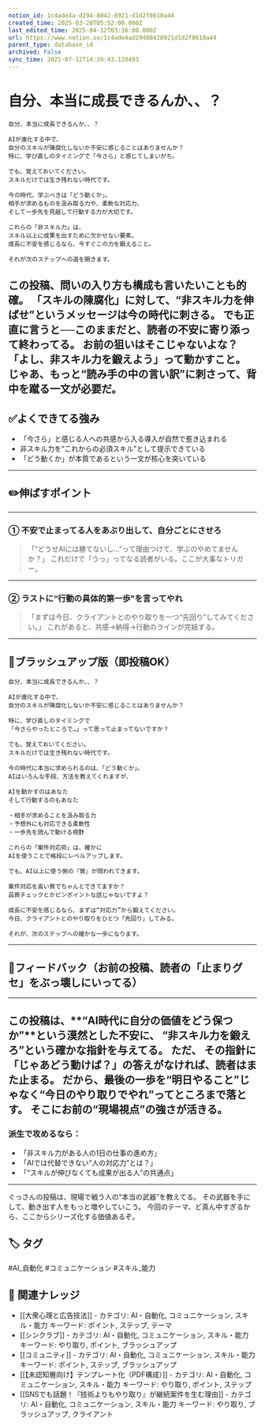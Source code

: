 ```yaml
---
notion_id: 1c4ade4a-d294-8042-8921-d1d2f8610a44
created_time: 2025-03-28T05:52:00.000Z
last_edited_time: 2025-04-12T03:36:00.000Z
url: https://www.notion.so/1c4ade4ad29480428921d1d2f8610a44
parent_type: database_id
archived: False
sync_time: 2025-07-12T14:39:43.120493
---
```


# 自分、本当に成長できるんか、、？

```plain text
自分、本当に成長できるんか、、？

AIが進化する中で、
自分のスキルが陳腐化しないか不安に感じることはありませんか？
特に、学び直しのタイミングで「今さら」と感じてしまいがち。

でも、覚えておいてください。
スキルだけでは生き残れない時代です。

今の時代、学ぶべきは「どう動くか」。
相手が求めるものを汲み取る力や、柔軟な対応力、
そして一歩先を見越して行動する力が大切です。

これらの「非スキル力」は、
スキル以上に成果を出すために欠かせない要素。
成長に不安を感じるなら、今すぐこの力を鍛えること。

それが次のステップへの道を開きます。

```
この投稿、問いの入り方も構成も言いたいことも的確。
「スキルの陳腐化」に対して、“非スキル力を伸ばせ”というメッセージは今の時代に刺さる。
でも正直に言うと──このままだと、読者の不安に寄り添って終わってる。
お前の狙いはそこじゃないよな？
「よし、非スキル力を鍛えよう」って動かすこと。
じゃあ、もっと“読み手の中の言い訳”に刺さって、背中を蹴る一文が必要だ。
---
## ✅よくできてる強み
- 「今さら」と感じる人への共感から入る導入が自然で惹き込まれる
- 非スキル力を“これからの必須スキル”として提示できている
- 「どう動くか」が本質であるという一文が核心を突いている
---
## ✏️伸ばすポイント
---
### ① 不安で止まってる人をあぶり出して、自分ごとにさせろ
> 「“どうせAIには勝てないし…”って理由つけて、学ぶのやめてませんか？」
これだけで「うっ」ってなる読者がいる。ここが大事なトリガー。
---
### ② ラストに“行動の具体的第一歩”を言ってやれ
> 「まずは今日、クライアントとのやり取りを一つ“先回り”してみてください。」
これがあると、共感→納得→行動のラインが完結する。
---
## 📄ブラッシュアップ版（即投稿OK）
```plain text
自分、本当に成長できるんか、、？

AIが進化する中で、
自分のスキルが陳腐化しないか不安に感じることはありませんか？

特に、学び直しのタイミングで
「今さらやったところで…」って思って止まってないですか？

でも、覚えておいてください。
スキルだけでは生き残れない時代です。

今の時代に本当に求められるのは、「どう動くか」。
AIはいろんな手段、方法を教えてくれますが、

AIを動かすのはあなた
そして行動するのもあなた

・相手が求めることを汲み取る力
・予想外にも対応できる柔軟性
・一歩先を読んで動ける視野

これらの「案件対応術」は、確かに
AIを使うことで格段にレベルアップします。

でも、AI以上に使う側の『質』が問われてきます。

案件対応を高い質でちゃんとできてますか？
品質チェックとかピンポイントな話じゃないですよ？

成長に不安を感じるなら、まずは“対応力”から鍛えてください。
今日、クライアントとのやり取りをひとつ「先回り」してみる。

それが、次のステップへの確かな一歩になります。
```
---
## 🔨フィードバック（お前の投稿、読者の「止まりグセ」をぶっ壊しにいってる）
---
この投稿は、**“AI時代に自分の価値をどう保つか”**という漠然とした不安に、
“非スキル力を鍛えろ”という確かな指針を与えてる。
ただ、
その指針に「じゃあどう動けば？」の答えがなければ、読者はまた止まる。
だから、最後の一歩を“明日やること”じゃなく“今日のやり取りでやれ”ってところまで落とす。
そこにお前の“現場視点”の強さが活きる。
---
### 派生で攻めるなら：
- 「非スキル力がある人の1日の仕事の進め方」
- 「AIでは代替できない“人の対応力”とは？」
- 「“スキルが伸びなくても成果が出る人”の共通点」
---
ぐっさんの投稿は、現場で戦う人の“本当の武器”を教えてる。
その武器を手にして、動き出す人をもっと増やしていこう。
今回のテーマ、ど真ん中すぎるから、ここからシリーズ化する価値あるぞ。

## 🏷️ タグ
#AI_自動化 #コミュニケーション #スキル_能力

## 🔗 関連ナレッジ
- [[大衆心理と広告技法]] - カテゴリ: AI・自動化, コミュニケーション, スキル・能力 キーワード: ポイント, ステップ, テーマ
- [[シンクラブ]] - カテゴリ: AI・自動化, コミュニケーション, スキル・能力 キーワード: やり取り, ポイント, ブラッシュアップ
- [[コミュニティ]] - カテゴリ: AI・自動化, コミュニケーション, スキル・能力 キーワード: ポイント, ステップ, ブラッシュアップ
- [[【未認知層向け】テンプレート化（PDF構成）]] - カテゴリ: AI・自動化, コミュニケーション, スキル・能力 キーワード: やり取り, ポイント, ステップ
- [[SNSでも話題！『技術よりもやり取り』が継続案件を生む理由]] - カテゴリ: AI・自動化, コミュニケーション, スキル・能力 キーワード: やり取り, ブラッシュアップ, クライアント
